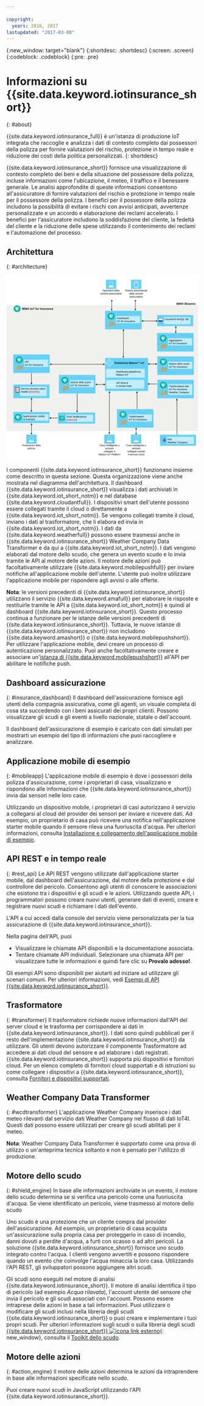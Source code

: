 ```yaml
---

copyright:
  years: 2016, 2017
lastupdated: "2017-03-08"
---
```


<!-- Common attributes used in the template are defined as follows: -->
{:new_window: target="blank"}
{:shortdesc: .shortdesc}
{:screen: .screen}
{:codeblock: .codeblock}
{:pre: .pre}

# Informazioni su {{site.data.keyword.iotinsurance_short}}
{: #about}

{{site.data.keyword.iotinsurance_full}} è un'istanza di produzione IoT integrata che raccoglie e analizza i dati di contesto completo dai possessori della polizza per fornire valutazioni del rischio, protezione in tempo reale e riduzione dei costi della politica personalizzati.
{: shortdesc}

{{site.data.keyword.iotinsurance_short}} fornisce una visualizzazione di contesto completo dei beni e della situazione del possessore della polizza, incluse informazioni come l'ubicazione, il meteo, il traffico e il benessere generale. Le analisi approfondite di queste informazioni consentono all'assicuratore di fornire valutazioni del rischio e protezione in tempo reale per il possessore della polizza. I benefici per il possessore della polizza includono la possibilità di evitare i rischi con avvisi anticipati, avvertenze personalizzate e un accordo e elaborazione dei reclami accelerato. I benefici per l'assicuratore includono la soddisfazione del cliente, la fedeltà del cliente e la riduzione delle spese utilizzando il contenimento dei reclami e l'automazione del processo.

## Architettura
{: #architecture}

![{{site.data.keyword.iotinsurance_short}} Architettura. Questo diagramma è descritto nel corpo principale dell'argomento.](images/IoT4I_architecture.svg "{{site.data.keyword.iotinsurance_short}} architettura")

I componenti {{site.data.keyword.iotinsurance_short}} funzionano insieme come descritto in questa sezione. Questa organizzazione viene anche mostrata nel diagramma dell'architettura. Il dashboard {{site.data.keyword.iotinsurance_short}} visualizza i dati archiviati in {{site.data.keyword.iot_short_notm}} e nel database {{site.data.keyword.cloudantfull}}. I dispositivi smart dell'utente possono essere collegati tramite il cloud o direttamente a {{site.data.keyword.iot_short_notm}}. Se vengono collegati tramite il cloud, inviano i dati al trasformatore, che li elabora ed invia in {{site.data.keyword.iot_short_notm}}. I dati da {{site.data.keyword.weatherfull}} possono essere trasmessi anche in {{site.data.keyword.iotinsurance_short}} Weather Company Data Transformer e da qui a {{site.data.keyword.iot_short_notm}}. I dati vengono elaborati dal motore dello scudo, che genera un evento scudo e lo invia tramite le API al motore delle azioni. Il motore delle azioni può facoltativamente utilizzare {{site.data.keyword.mobilepushfull}} per inviare notifiche all'applicazione mobile dell'utente. L'utente può inoltre utilizzare l'applicazione mobile per rispondere agli avvisi o alle offerte.

**Nota**: le versioni precedenti di {{site.data.keyword.iotinsurance_short}} utilizzano il servizio {{site.data.keyword.amafull}} per elaborare le risposte e restituirle tramite le API a {{site.data.keyword.iot_short_notm}} e quindi al dashboard {{site.data.keyword.iotinsurance_short}}. Questo processo continua a funzionare per le istanze delle versioni precedenti di {{site.data.keyword.iotinsurance_short}}. Tuttavia, le nuove istanze di {{site.data.keyword.iotinsurance_short}} non includono {{site.data.keyword.amashort}} o {{site.data.keyword.mobilepushshort}}. Per utilizzare l'applicazione mobile, devi creare un processo di autenticazione personalizzato. Puoi anche facoltativamente creare e associare un'[istanza di {{site.data.keyword.mobilepushshort}}](../mobilepush/index.html) all'API per abilitare le notifiche push.

## Dashboard assicurazione
{: #insurance_dashboard}
Il dashboard dell'assicurazione fornisce agli utenti della compagnia assicurativa, come gli agenti, un visuale completa di cosa sta succedendo con i beni assicurati dei propri clienti. Possono visualizzare gli scudi e gli eventi a livello nazionale, statale o dell'account.

Il dashboard dell'assicurazione di esempio è caricato con dati simulati per mostrarti un esempio del tipo di informazioni che puoi raccogliere e analizzare.

## Applicazione mobile di esempio
{: #mobileapp}
L'applicazione mobile di esempio è dove i possessori della polizza d'assicurazione, come i proprietari di casa, visualizzano e rispondono alle informazioni che {{site.data.keyword.iotinsurance_short}} invia dai sensori nelle loro case.

Utilizzando un dispositivo mobile, i proprietari di casi autorizzano il servizio a collegarsi al cloud del provider dei sensori per inviare e ricevere dati. Ad esempio, un proprietario di casa può ricevere una notifica nell'applicazione starter mobile quando il sensore rileva una fuoriuscita d'acqua. Per ulteriori informazioni, consulta [Installazione e collegamento dell'applicazione mobile di esempio](iotinsurance_mobile_app.html).

## API REST e in tempo reale
{: #rest_api}
Le API REST vengono utilizzate dall'applicazione starter mobile, dal dashboard dell'assicurazione, dal motore della protezione e dal controllore del pericolo. Consentono agli utenti di conoscere le associazioni che esistono tra i dispositivi e gli scudi e le azioni. Utilizzando queste API, i programmatori possono creare nuovi utenti, generare dati di eventi, creare e registrare nuovi scudi e richiamare i dati dell'evento.

L'API a cui accedi dalla console del servizio viene personalizzata per la tua assicurazione di {{site.data.keyword.iotinsurance_short}}.

Nella pagina dell'API, puoi  
  - Visualizzare le chiamate API disponibili e la documentazione associata.
  - Tentare chiamate API individuali.  Selezionare una chiamata API per visualizzare tutte le informazioni e quindi fare clic su **Provalo adesso!**.

Gli esempi API sono disponibili per aiutarti ad iniziare ad utilizzare gli scenari comuni. Per ulteriori informazioni, vedi [Esempi di API {{site.data.keyword.iotinsurance_short}}](https://github.com/IBM-Bluemix/iot4i-api-examples-nodejs).


## Trasformatore
{: #transformer}
Il trasformatore richiede nuove informazioni dall'API del server cloud e le trasforma per corrispondere ai dati in {{site.data.keyword.iotinsurance_short}}. I dati sono quindi pubblicati per il resto dell'implementazione {{site.data.keyword.iotinsurance_short}} da utilizzare. Gli utenti devono autorizzare il componente Trasformatore ad accedere ai dati cloud del sensore e ad elaborare i dati registrati. {{site.data.keyword.iotinsurance_short}} supporta più dispositivi e fornitori cloud. Per un elenco completo di fornitori cloud supportati e di istruzioni su come collegare i dispositivi a {{site.data.keyword.iotinsurance_short}}, consulta [Fornitori e dispositivi supportati](iotinsurance_supporteddevices.html).

## Weather Company Data Transformer
{: #wcdtransformer}
L'applicazione Weather Company inserisce i dati meteo rilevanti dal servizio dati Weather Company nel flusso di dati IoT4I. Questi dati possono essere utilizzati per creare gli scudi abilitati per il meteo.

**Nota**: Weather Company Data Transformer è supportato come una prova di utilizzo o un'anteprima tecnica soltanto e non è pensato per l'utilizzo di produzione.

## Motore dello scudo
{: #shield_engine}
In base alle informazioni archiviate in un evento, il motore dello scudo determina se si verifica una pericolo come una fuoriuscita d'acqua. Se viene identificato un pericolo, viene trasmesso al motore dello scudo

Uno scudo è una protezione che un cliente compra dal provider dell'assicurazione. Ad esempio, un proprietario di casa acquista un'assicurazione sulla propria casa per proteggerlo in caso di incendio, danni dovuti a perdite d'acqua, a furti con scasso o ad altri pericoli. La soluzione {{site.data.keyword.iotinsurance_short}} fornisce uno scudo integrato contro l'acqua. I clienti vengono avvertiti e possono rispondere quando un evento che coinvolge l'acqua minaccia la loro casa. Utilizzando l'API REST, gli sviluppatori possono aggiungere altri scudi.  

Gli scudi sono eseguiti nel motore di analisi {{site.data.keyword.iotinsurance_short}}. Il motore di analisi identifica il tipo di pericolo (ad esempio *Acqua rilavata*), l'account utente del sensore che invia il pericolo e gli scudi associati con l'account. Possono essere intraprese delle azioni in base a tali informazioni. Puoi utilizzare o modificare gli scudi inclusi nella libreria degli scudi {{site.data.keyword.iotinsurance_short}} o puoi creare e implementare i tuoi propri scudi. Per ulteriori informazioni sugli scudi o sulla libreria degli scudi [{{site.data.keyword.iotinsurance_short}} ![icona link esterno](../../icons/launch-glyph.svg)](https://github.com/ibm-watson-iot/ioti-shields){: new_window}, consulta il [Toolkit dello scudo](iotinsurance_shield_toolkit.html).

## Motore delle azioni
{: #action_engine}
Il motore delle azioni determina le azioni da intraprendere in base alle informazioni specificate nello scudo.

Puoi creare nuovi scudi in JavaScript utilizzando l'API {{site.data.keyword.iotinsurance_short}}.
